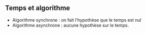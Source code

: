 ## Temps et algorithme  

- Algorithme synchrone : on fait l'hypothèse que le temps est nul  
- Algorithme asynchrone : aucune hypothèse sur le temps.
